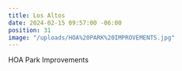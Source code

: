 ```yaml
---
title: Los Altos
date: 2024-02-15 09:57:00 -06:00
position: 31
image: "/uploads/HOA%20PARK%20IMPROVEMENTS.jpg"
---
```


HOA Park Improvements